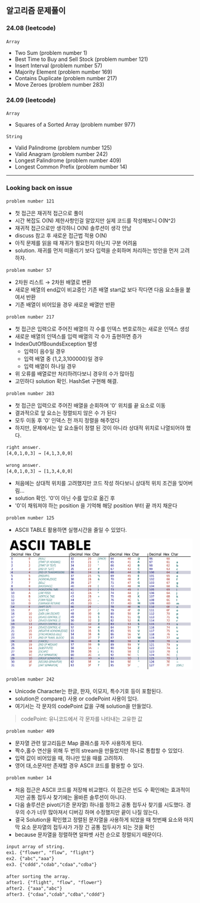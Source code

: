 ## 알고리즘 문제풀이

<h3> 24.08 (leetcode) </h3>

`Array`
  
  + Two Sum (problem number 1)
  + Best Time to Buy and Sell Stock (problem number 121)
  + Insert Interval (problem number 57)
  + Majority Element (problem number 169)
  + Contains Duplicate (problem number 217)
  + Move Zeroes (problem number 283)
  

<h3> 24.09 (leetcode) </h3>

`Array`

  + Squares of a Sorted Array (problem number 977)

`String`

  + Valid Palindrome (problem number 125)
  + Valid Anagram (problem number 242)
  + Longest Palindrome (problem number 409)
  + Longest Common Prefix (problem number 14)

---
<h3> Looking back on issue </h3>

`problem number 121`
  
  + 첫 접근은 재귀적 접근으로 풀이
  + 시간 복잡도 O(N) 제한사항인걸 알았지만 실제 코드를 작성해보니 O(N^2)
  + 재귀적 접근으로만 생각하니 O(N) 솔루션이 생각 안남
  + discuss 참고 후 새로운 접근법 적용 O(N)
  + 아직 문제를 읽을 때 재귀가 필요한지 아닌지 구분 어려움
  + solution. 재귀를 먼저 떠올리기 보다 입력을 순회하며 처리하는 방안을 먼저 고려하자.

`problem number 57`
  
  + 2차원 리스트 → 2차원 배열로 변환
  + 새로운 배열의 end값이 비교중인 기존 배열 start값 보다 작다면 다음 요소들을 붙여서 반환
  + 기존 배열이 비어있을 경우 새로운 배열만 반환

`problem number 217`
  
  + 첫 접근은 입력으로 주어진 배열의 각 수를 인덱스 번호로하는 새로운 인덱스 생성
  + 새로운 배열의 인덱스를 입력 배열의 각 수가 출현하면 증가
  + IndexOutOfBoundsException 발생
    + 입력이 음수일 경우
    + 입력 배열 중 {1,2,3,100000}일 경우
    + 입력 배열이 하나일 경우
  + 위 오류를 배열로만 처리하려다보니 경우의 수가 많아짐
  + 고민하다 solution 확인. HashSet 구현해 해결.

`problem number 283`

  + 첫 접근은 입력으로 주어진 배열을 순회하며 '0' 위치를 끝 요소로 이동
  + 결과적으로 앞 요소는 정렬되지 않은 수 가 된다
  + 모두 이동 후 '0' 인덱스 전 까지 정렬을 해주었다
  + 하지만, 문제에서는 앞 요소들이 정렬 된 것이 아니라 상대적 위치로 나열되어야 했다.

```
right answer.
[4,0,1,0,3] → [4,1,3,0,0]

wrong answer.
[4,0,1,0,3] → [1,3,4,0,0]
```

  + 처음에는 상대적 위치를 고려했지만 코드 작성 하다보니 상대적 위치 조건을 잊어버림...
  + solution 확인. '0'이 아닌 수를 앞으로 옮긴 후
  + '0'이 채워져야 하는 position 을 기억해 해당 position 부터 끝 까지 채운다

`problem number 125`

  + ASCII TABLE 활용하면 실행시간을 줄일 수 있었다.

<img src="images/ASCII_TABLE.png" width="500" height="350"/>

`problem number 242`

  + Unicode Character는 한글, 한자, 이모지, 특수기호 등이 포함된다.
  + solution은 compare() 사용 or codePoint 사용이 있다.
  + 여기서는 각 문자의 codePoint 값을 구해 solution을 만들었다.

> codePoint: 유니코드에서 각 문자를 나타내는 고유한 값

`problem number 409`

  + 문자열 관련 알고리듬은 Map 클래스를 자주 사용하게 된다.
  + 짝수,홀수 연산을 위해 두 번의 stream을 만들었지만 하나로 통합할 수 있었다.
  + 입력 값이 비어있을 때, 하나만 있을 때를 고려하자.
  + 영어 대,소문자만 존재할 경우 ASCII 코드를 활용할 수 있다.

`problem number 14`

  + 처음 접근은 ASCII 코드를 저장해 비교했다. 이 접근은 빈도 수 확인에는 효과적이지만 공통 접두사 찾기에는 올바른 솔루션이 아니다.
  + 다음 솔루션은 pivot(기준 문자열) 하나를 정하고 공통 접두사 찾기를 시도했다. 경우의 수가 너무 많아져서 디버깅 하며 수정했지만 끝이 나질 않는다.
  + 결국 Solution을 확인했고 정렬된 문자열을 사용하게 되었을 때 첫번째 요소와 마지막 요소 문자열의 접두사가 가장 긴 공통 접두사가 되는 것을 확인
  + because 문자열을 정렬하면 알파벳 사전 순으로 정렬되기 때문이다.

```
input array of string.
ex1. {"flower", "flow", "flight"}
ex2. {"abc","aaa"}
ex3. {"cddd","cdab","cdaa","cdba"}

after sorting the array.
after1. {"flight", "flow", "flower"}
after2. {"aaa","abc"}
after3. {"cdaa","cdab","cdba","cddd"}
```
